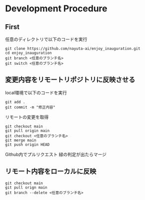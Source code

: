 # Development Procedure
## First
任意のディレクトリで以下のコードを実行
```
git clone https://github.com/nayuta-ai/enjoy_inauguration.git
cd enjoy_inauguration
git branch <任意のブランチ名>
git switch <任意のブランチ名>
```

## 変更内容をリモートリポジトリに反映させる
local環境で以下のコードを実行
```
git add .
git commit -m "修正内容"
```
リモートの変更を取得
```
git checkout main
git pull origin main
git checkout <任意のブランチ名>
git merge main
git push origin HEAD
```
Github内でプルリクエスト
緑の判定が出たらマージ
## リモート内容をローカルに反映
```
git checkout main
git pull orign main
git branch --delete <任意のブランチ名>
```
